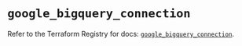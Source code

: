 # `google_bigquery_connection`

Refer to the Terraform Registry for docs: [`google_bigquery_connection`](https://registry.terraform.io/providers/hashicorp/google-beta/6.10.0/docs/resources/google_bigquery_connection).
